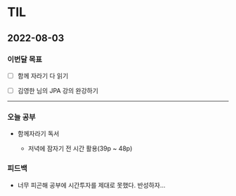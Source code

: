 # TIL

## 2022-08-03

### 이번달 목표

- [ ] 함께 자라기 다 읽기

- [ ] 김영한 님의 JPA 강의 완강하기

---

### 오늘 공부

- 함께자라기 독서

  - 저녁에 잠자기 전 시간 활용(39p ~ 48p)

### 피드백

- 너무 피곤해 공부에 시간투자를 제대로 못했다. 반성하자...
